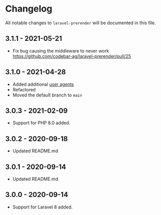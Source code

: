# Changelog

All notable changes to `laravel-prerender` will be documented in this file.

## 3.1.1 - 2021-05-21

- Fix bug causing the middleware to never work https://github.com/codebar-ag/laravel-prerender/pull/25

## 3.1.0 - 2021-04-28

- Added additional [user agents](https://github.com/codebar-ag/laravel-prerender/commit/a8706a678b2f990cd1f108866c7d2b10f4b4e658)
- Refactored
- Moved the default branch to `main`

## 3.0.3 - 2021-02-09

- Support for PHP 8.0 added.

## 3.0.2 - 2020-09-18

- Updated README.md

## 3.0.1 - 2020-09-14

- Updated README.md

## 3.0.0 - 2020-09-14

- Support for Laravel 8 added.
